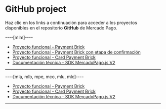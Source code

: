 # GitHub project

Haz clic en los links a continuación para acceder a los proyectos disponibles en el repositorio **GitHub** de Mercado Pago.

----[mlm]----
* [Proyecto funcional - Payment Brick](https://github.com/mercadopago/payment-bricks-sample-node)
* [Proyecto funcional - Payment Brick con etapa de confirmación](https://github.com/mercadopago/payment-bricks-sample-node)
* [Proyecto funcional - Card Payment Brick](https://github.com/mercadopago/card-payment-bricks-sample)
* [Documentación técnica - SDK MercadoPago.js V2](https://github.com/mercadopago/sdk-js)

------------
----[mla, mlb, mpe, mco, mlu, mlc]----
* [Proyecto funcional - Payment Brick](https://github.com/mercadopago/payment-bricks-sample-node)
* [Proyecto funcional - Card Payment Brick](https://github.com/mercadopago/card-payment-bricks-sample)
* [Documentación técnica - SDK MercadoPago.js V2](https://github.com/mercadopago/sdk-js)

------------